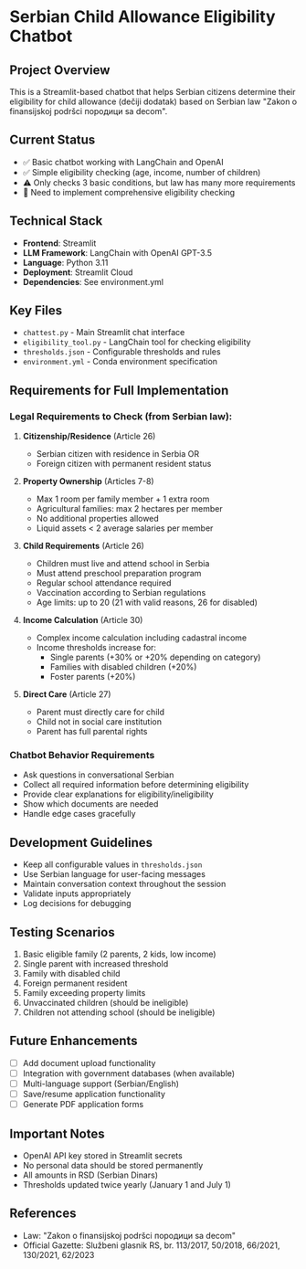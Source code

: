# Serbian Child Allowance Eligibility Chatbot

## Project Overview
This is a Streamlit-based chatbot that helps Serbian citizens determine their eligibility for child allowance (dečiji dodatak) based on Serbian law "Zakon o finansijskoj podršci породици sa decom".

## Current Status
- ✅ Basic chatbot working with LangChain and OpenAI
- ✅ Simple eligibility checking (age, income, number of children)
- ⚠️ Only checks 3 basic conditions, but law has many more requirements
- 🔄 Need to implement comprehensive eligibility checking

## Technical Stack
- **Frontend**: Streamlit
- **LLM Framework**: LangChain with OpenAI GPT-3.5
- **Language**: Python 3.11
- **Deployment**: Streamlit Cloud
- **Dependencies**: See environment.yml

## Key Files
- `chattest.py` - Main Streamlit chat interface
- `eligibility_tool.py` - LangChain tool for checking eligibility
- `thresholds.json` - Configurable thresholds and rules
- `environment.yml` - Conda environment specification

## Requirements for Full Implementation

### Legal Requirements to Check (from Serbian law):
1. **Citizenship/Residence** (Article 26)
   - Serbian citizen with residence in Serbia OR
   - Foreign citizen with permanent resident status

2. **Property Ownership** (Articles 7-8)
   - Max 1 room per family member + 1 extra room
   - Agricultural families: max 2 hectares per member
   - No additional properties allowed
   - Liquid assets < 2 average salaries per member

3. **Child Requirements** (Article 26)
   - Children must live and attend school in Serbia
   - Must attend preschool preparation program
   - Regular school attendance required
   - Vaccination according to Serbian regulations
   - Age limits: up to 20 (21 with valid reasons, 26 for disabled)

4. **Income Calculation** (Article 30)
   - Complex income calculation including cadastral income
   - Income thresholds increase for:
     - Single parents (+30% or +20% depending on category)
     - Families with disabled children (+20%)
     - Foster parents (+20%)

5. **Direct Care** (Article 27)
   - Parent must directly care for child
   - Child not in social care institution
   - Parent has full parental rights

### Chatbot Behavior Requirements
- Ask questions in conversational Serbian
- Collect all required information before determining eligibility
- Provide clear explanations for eligibility/ineligibility
- Show which documents are needed
- Handle edge cases gracefully

## Development Guidelines
- Keep all configurable values in `thresholds.json`
- Use Serbian language for user-facing messages
- Maintain conversation context throughout the session
- Validate inputs appropriately
- Log decisions for debugging

## Testing Scenarios
1. Basic eligible family (2 parents, 2 kids, low income)
2. Single parent with increased threshold
3. Family with disabled child
4. Foreign permanent resident
5. Family exceeding property limits
6. Unvaccinated children (should be ineligible)
7. Children not attending school (should be ineligible)

## Future Enhancements
- [ ] Add document upload functionality
- [ ] Integration with government databases (when available)
- [ ] Multi-language support (Serbian/English)
- [ ] Save/resume application functionality
- [ ] Generate PDF application forms

## Important Notes
- OpenAI API key stored in Streamlit secrets
- No personal data should be stored permanently
- All amounts in RSD (Serbian Dinars)
- Thresholds updated twice yearly (January 1 and July 1)

## References
- Law: "Zakon o finansijskoj podršci породици sa decom"
- Official Gazette: Službeni glasnik RS, br. 113/2017, 50/2018, 66/2021, 130/2021, 62/2023
